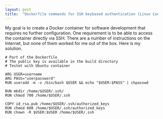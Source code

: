 ```yaml
---
layout: post
title:  "Dockerfile commands for SSH keybased authentication (Linux Container)"
---
```


My goal is to create a Docker container for software development that requires no further configuration. One requirement is to be able to access the container directly via SSH. There are a number of instructions on the Internet, but none of them worked for me out of the box. Here is my solution.


```
# Part of the Dockerfile
# The public key is available in the build directory
# Testet with Ubuntu container

ARG USER=username
ARG PASS="userpassword"
RUN useradd -m -s /bin/bash $USER && echo "$USER:$PASS" | chpasswd

RUN mkdir /home/$USER/.ssh/
RUN chmod 700 /home/$USER/.ssh

COPY id_rsa.pub /home/$USER/.ssh/authorized_keys
RUN chmod 600 /home/$USER/.ssh/authorized_keys
RUN chown -R $USER:$USER /home/$USER/.ssh

```
